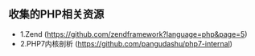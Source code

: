 ## 收集的PHP相关资源
* 1.Zend (https://github.com/zendframework?language=php&page=5)
* 2.PHP7内核剖析 (https://github.com/pangudashu/php7-internal)

